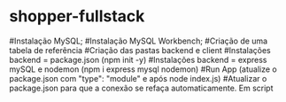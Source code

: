 # shopper-fullstack

#Instalação MySQL;
#Instalação MySQL Workbench;
#Criação de uma tabela de referência
#Criação das pastas backend e client
#Instalações backend = package.json (npm init -y)
#Instalações backend = express mySQL e nodemon (npm i express mysql nodemon)
#Run App (atualize o package.json com "type": "module" e após node index.js)
#Atualizar o package.json para que a conexão se refaça automaticamente. Em script
